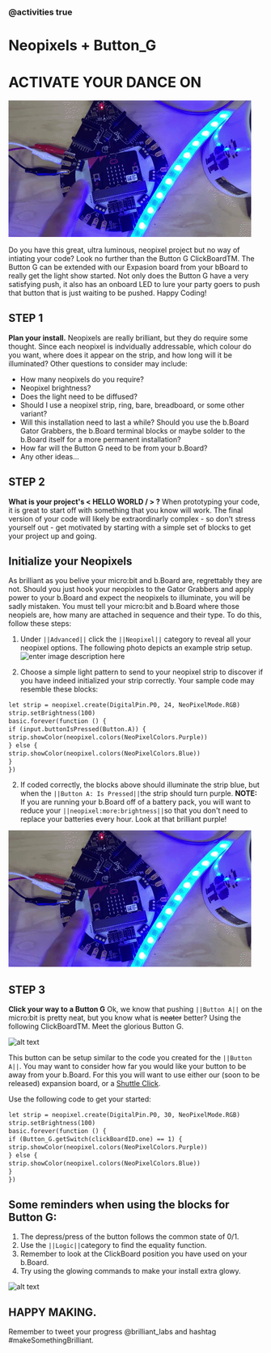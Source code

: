
### @activities true

# Neopixels + Button_G
# ACTIVATE YOUR DANCE ON

![alt text](\docs\static\mb\projects\button-g\button_A.gif "For more info: www.brilliantlabs.ca")

Do you have this great, ultra luminous, neopixel project but no way of intiating your code? Look no further than the Button G ClickBoardTM. The Button G can be extended with our Expasion board from your bBoard to really get the light show started. Not only does the Button G have a very satisfying push, it also has an onboard LED to lure your party goers to push that button that is just waiting to be pushed. Happy Coding!

## STEP 1
**Plan your install.** Neopixels are really brilliant, but they do require some thought. Since each neopixel is indvidually addressable, which colour do you want, where does it appear on the strip, and how long will it be illuminated? Other questions to consider may include: 

 - How many neopixels do you require? 
 - Neopixel brightness? 
 - Does the light need to be diffused? 
 - Should I use a neopixel strip, ring, bare, breadboard, or some other variant? 
 - Will this installation need to last a while? Should you use the b.Board Gator Grabbers, the b.Board terminal blocks or maybe solder to the b.Board itself for a more permanent installation? 
 - How far will the Button G need to be from your b.Board? 
 - Any other ideas...

## STEP 2
**What is your project's < HELLO WORLD / > ?** 
When prototyping your code, it is great to start off with something that you know will work. The final version of your code will likely be extraordinarly complex - so don't stress yourself out - get motivated by starting with a simple set of blocks to get your project up and going. 

## Initialize your Neopixels
As brilliant as you belive your micro:bit and b.Board are, regrettably they are not. Should you just hook your neopixles to the Gator Grabbers and apply power to your b.Board and expect the neopixels to illuminate, you will be sadly mistaken. You must tell your micro:bit and b.Board where those neopiels are, how many are attached in sequence and their type. 
To do this, follow these steps: 

 1. Under ``||Advanced||`` click the ``||Neopixel||`` category to reveal all your neopixel options. The following photo depicts an example strip setup. 
 ![enter image description here](https://github.com/Brilliant-Labs/bboard-tuts/blob/master/Neopixel+Button_G/neopixel_start_basic.png?raw=true)

 2. Choose a simple light pattern to send to your neopixel strip to discover if you have indeed initialized your strip correctly. Your sample code may resemble these blocks: 

```blocks
let strip = neopixel.create(DigitalPin.P0, 24, NeoPixelMode.RGB)
strip.setBrightness(100)
basic.forever(function () {
if (input.buttonIsPressed(Button.A)) {
strip.showColor(neopixel.colors(NeoPixelColors.Purple))
} else {
strip.showColor(neopixel.colors(NeoPixelColors.Blue))
}
})
```

 2. If coded correctly, the blocks above should illuminate the strip blue, but when the ``||Button A: Is Pressed||``the strip should turn purple. **NOTE:** If you are running your b.Board off of a battery pack, you will want to reduce your ``||neopixel:more:brightness||``so that you don't need to replace your batteries every hour. Look at that brilliant purple! 
 
 ![alt text](\docs\static\mb\projects\button-g\button_A.gif "For more info: www.brilliantlabs.ca")

## STEP 3
**Click your way to a Button G** Ok, we know that pushing ``||Button A||`` on the micro:bit is pretty neat, but you know what is ~~neater~~ better? Using the following ClickBoardTM. Meet the glorious Button G. 

![alt text](https://github.com/Brilliant-Labs/bboard-tuts/blob/master/Neopixel+Button_G/glowy.gif?raw=true "For more info: www.brilliantlabs.ca")

This button can be setup similar to the code you created for the ``||Button A||``. You may want to consider how far you would like your button to be away from your b.Board. For this you will want to use either our (soon to be released) expansion board, or a [Shuttle Click](https://www.mikroe.com/shuttle-click). 

Use the following code to get your started: 
```blocks
let strip = neopixel.create(DigitalPin.P0, 30, NeoPixelMode.RGB)
strip.setBrightness(100)
basic.forever(function () {
if (Button_G.getSwitch(clickBoardID.one) == 1) {
strip.showColor(neopixel.colors(NeoPixelColors.Purple))
} else {
strip.showColor(neopixel.colors(NeoPixelColors.Blue))
}
})
```
## Some reminders when using the blocks for Button G: 

 1. The depress/press of the button follows the common state of 0/1.
 2. Use the ``||Logic||``category to find the equality function. 
 3. Remember to look at the ClickBoard position you have used on your b.Board. 
 4. Try using the glowing commands to make your install extra glowy. 

![alt text](https://github.com/Brilliant-Labs/bboard-tuts/blob/master/Neopixel+Button_G/button_g_click.png?raw=true "For more info: www.brilliantlabs.ca")

## HAPPY MAKING. 
Remember to tweet your progress @brilliant_labs and hashtag #makeSomethingBrilliant.
